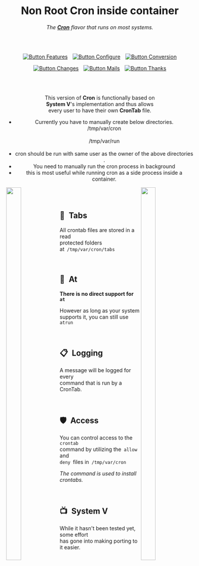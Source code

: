 
<br>

<div align = center>

# Non Root Cron inside container

*The **[Cron]** flavor that runs on most systems.*

<br>
<br>

[![Button Features]][Features]  
[![Button Configure]][Configure]  
[![Button Conversion]][Conversion]

[![Button Changes]][Changes]  
[![Button Mails]][Mails]  
[![Button Thanks]][Thanks]
  
<br>
<br>

This version of **Cron** is functionally based on <br>
**System V**'s implementation and thus allows <br>
every user to have their own **CronTab** file.

<ul>
  <li>Currently you have to manually create below directories. 
    <br> /tmp/var/cron </br>
    <br>/tmp/var/run</li></br>
  <li>cron should be run with same user as the owner of the above directories . </li>
  <li>You need to manually run the cron process in background </li>
  <li>this is most useful while running cron as a side process inside a container.</li>
</ul> 

</div>

[<img height = 1000 width = 28% align = left  src = './Resources/Space.svg' >][#]
[<img height = 1000 width = 28% align = right src = './Resources/Space.svg' >][#]

<br>
<br>

## 📑  Tabs

All crontab files are stored in a read  
protected folders at  `/tmp/var/cron/tabs` 

<br>

## 📜  At

**There is no direct support for  `at`**

However as long as your system  
supports it, you can still use  `atrun`

<br>

## 📋  Logging

A message will be logged for every  
command that is run by a CronTab.

<br>

## 🛡  Access

You can control access to the  `crontab`  
command by utilizing the  `allow`  and  
`deny`  files in  `/tmp/var/cron`

*The command is used to install crontabs.*

<br>

## 📺  System V

While it hasn't been tested yet, some effort <br>
has gone into making porting to it easier.

<br>


<!----------------------------------------------------------------------------->

[#]: #

[Cron]: https://en.wikipedia.org/wiki/Cron

[Conversion]: Documentation/Conversion.md
[Configure]: Documentation/Configure.md
[Features]: Documentation/Features.md
[Changes]: Documentation/Changelog.md
[Thanks]: Documentation/Thanks.md
[Mails]: Documentation/Mail.md


<!-------------------------------{ Buttons }----------------------------------->

[Button Conversion]: https://img.shields.io/badge/Conversion-00B0B9?style=for-the-badge&logo=GitExtensions&logoColor=white
[Button Configure]: https://img.shields.io/badge/Configure-31A8FF?style=for-the-badge&logo=WindowsTerminal&logoColor=white
[Button Features]: https://img.shields.io/badge/Features-68BC71?style=for-the-badge&logo=AddThis&logoColor=white
[Button Changes]: https://img.shields.io/badge/Changelog-66459B?style=for-the-badge&logo=Git&logoColor=white
[Button Thanks]: https://img.shields.io/badge/Credits-d74078?style=for-the-badge&logo=GitHubSponsors&logoColor=white
[Button Mails]: https://img.shields.io/badge/Mail_Archive-yellow?style=for-the-badge&logo=GMail&logoColor=white

